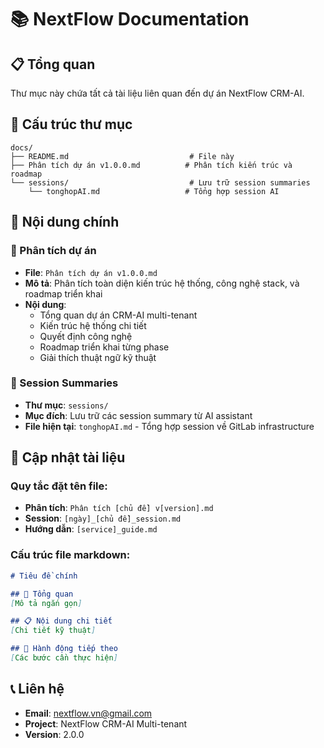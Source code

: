 # 📚 NextFlow Documentation

## 📋 Tổng quan

Thư mục này chứa tất cả tài liệu liên quan đến dự án NextFlow CRM-AI.

## 📁 Cấu trúc thư mục

```
docs/
├── README.md                           # File này
├── Phân tích dự án v1.0.0.md          # Phân tích kiến trúc và roadmap
└── sessions/                           # Lưu trữ session summaries
    └── tonghopAI.md                   # Tổng hợp session AI
```

## 📖 Nội dung chính

### 🎯 Phân tích dự án
- **File**: `Phân tích dự án v1.0.0.md`
- **Mô tả**: Phân tích toàn diện kiến trúc hệ thống, công nghệ stack, và roadmap triển khai
- **Nội dung**: 
  - Tổng quan dự án CRM-AI multi-tenant
  - Kiến trúc hệ thống chi tiết
  - Quyết định công nghệ
  - Roadmap triển khai từng phase
  - Giải thích thuật ngữ kỹ thuật

### 📝 Session Summaries
- **Thư mục**: `sessions/`
- **Mục đích**: Lưu trữ các session summary từ AI assistant
- **File hiện tại**: `tonghopAI.md` - Tổng hợp session về GitLab infrastructure

## 🔄 Cập nhật tài liệu

### Quy tắc đặt tên file:
- **Phân tích**: `Phân tích [chủ đề] v[version].md`
- **Session**: `[ngày]_[chủ đề]_session.md`
- **Hướng dẫn**: `[service]_guide.md`

### Cấu trúc file markdown:
```markdown
# Tiêu đề chính

## 🎯 Tổng quan
[Mô tả ngắn gọn]

## 📋 Nội dung chi tiết
[Chi tiết kỹ thuật]

## 🚀 Hành động tiếp theo
[Các bước cần thực hiện]
```

## 📞 Liên hệ

- **Email**: nextflow.vn@gmail.com
- **Project**: NextFlow CRM-AI Multi-tenant
- **Version**: 2.0.0
